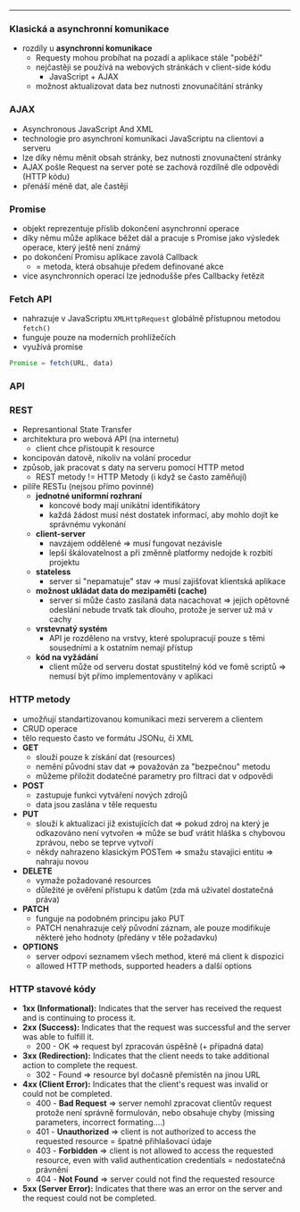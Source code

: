 ----
### Klasická a asynchronní komunikace

- rozdíly u **asynchronní komunikace**
	- Requesty mohou probíhat na pozadí a aplikace stále "poběží"
	- nejčastěji se používá na webových stránkách v client-side kódu
		- JavaScript + AJAX
	- možnost aktualizovat data bez nutnosti znovunačítání stránky

### AJAX

- Asynchronous JavaScript And XML
- technologie pro asynchroní komunikaci JavaScriptu na clientovi a serveru
- lze díky němu měnit obsah stránky, bez nutnosti znovunačtení stránky
- AJAX pošle Request na server poté se zachová rozdílně dle odpovědi (HTTP kódu)
- přenáší méně dat, ale častěji

### Promise

- objekt reprezentuje příslib dokončení asynchronní operace
- díky němu může aplikace běžet dál a pracuje s Promise jako výsledek operace, který ještě není známý
- po dokončení Promisu aplikace zavolá Callback
	- = metoda, která obsahuje předem definované akce
- více asynchronních operací lze jednodušše přes Callbacky řetězit

### Fetch API

- nahrazuje v JavaScriptu `XMLHttpRequest` globálně přístupnou metodou `fetch()`
- funguje pouze na moderních prohlížečích
- využívá promise

```JavaScript
Promise = fetch(URL, data)
```


### API


### REST

- Represantional State Transfer
- architektura pro webová API (na internetu)
	- client chce přistoupit k resource
- koncipován datově, nikoliv na volání procedur
- způsob, jak pracovat s daty na serveru pomocí HTTP metod
	- REST metody != HTTP Metody (i když se často zaměňují)
- pilíře RESTu (nejsou přímo povinné)
	- **jednotné uniformní rozhraní**
		- koncové body mají unikátní identifikátory
		- každá žádost musí nést dostatek informací, aby mohlo dojít ke správnému vykonání
	- **client-server**
		- navzájem oddělené => musí fungovat nezávisle 
		- lepší škálovatelnost a při změnně platformy nedojde k rozbití projektu
	- **stateless**
		- server si "nepamatuje" stav => musí zajišťovat klientská aplikace
	- **možnost ukládat data do mezipaměti (cache)**
		- server si může často zasílaná data nacachovat => jejich opětovné odeslání nebude trvatk tak dlouho, protože je server už má v cachy
	- **vrstevnatý systém**
		- API je rozděleno na vrstvy, které spolupracují pouze s těmi sousedními a k ostatním nemají přístup
	- **kód na vyžádání**
		- client může od serveru dostat spustitelný kód ve fomě scriptů => nemusí být přímo implementovány v aplikaci

### HTTP metody

- umožňují standartizovanou komunikaci mezi serverem a clientem
- CRUD operace
- tělo requesto často ve formátu JSONu, či XML
- **GET**
	- slouží pouze k získání dat (resources)
	- nemění původní stav dat => považován za "bezpečnou" metodu
	- můžeme přiložit dodatečné parametry pro filtraci dat v odpovědi
- **POST**
	- zastupuje funkci vytváření nových zdrojů
	- data jsou zaslána v těle requestu
- **PUT**
	- slouží k aktualizaci již existujících dat => pokud zdroj na který je odkazováno není vytvořen => může se buď vrátit hláška s chybovou zprávou, nebo se teprve vytvoří
	- někdy nahrazeno klasickým POSTem => smažu stavajici entitu => nahraju novou
- **DELETE**
	- vymaže požadované resources 
	- důležité je ověření přístupu k datům (zda má uživatel dostatečná práva)
- **PATCH**
	- funguje na podobném principu jako PUT
	- PATCH nenahrazuje celý původní záznam, ale pouze modifikuje některé jeho hodnoty (předány v těle požadavku)
- **OPTIONS**
	- server odpoví seznamem všech method, které má client k dispozici
	- allowed HTTP methods, supported headers a další options

### HTTP stavové kódy

- **1xx (Informational):** Indicates that the server has received the request and is continuing to process it.
- **2xx (Success):** Indicates that the request was successful and the server was able to fulfill it.
	- 200 - OK => request byl zpracován úspěšně (+ případná data)
- **3xx (Redirection):** Indicates that the client needs to take additional action to complete the request.
	- 302 - Found => resource byl dočasně přemístěn na jinou URL 
- **4xx (Client Error):** Indicates that the client's request was invalid or could not be completed.
	- 400 - **Bad Request** => server nemohl zpracovat clientův request protože není správně formulován, nebo obsahuje chyby (missing parameters, incorrect formating....) 
	- 401 - **Unauthorized** => client is not authorized to access the requested resource = špatné přihlašovací údaje
	- 403 - **Forbidden** => client is not allowed to access the requested resource, even with valid authentication credentials = nedostatečná právnění
	- 404 - **Not Found** => server could not find the requested resource
- **5xx (Server Error):** Indicates that there was an error on the server and the request could not be completed.
